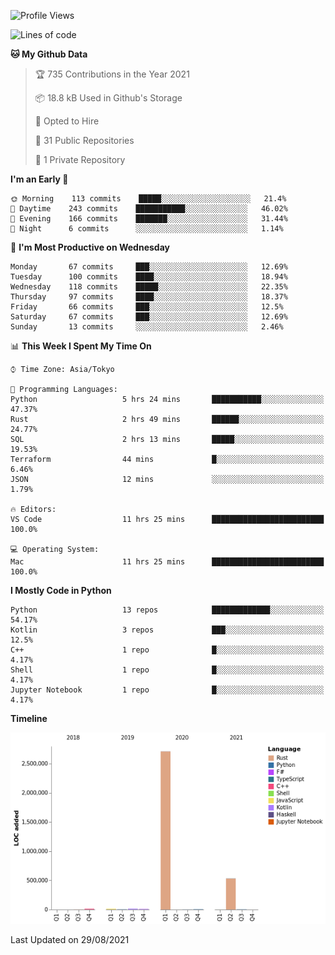 <!--START_SECTION:waka-->
![Profile Views](http://img.shields.io/badge/Profile%20Views-0-blue)

![Lines of code](https://img.shields.io/badge/From%20Hello%20World%20I%27ve%20Written-3.3%20million%20lines%20of%20code-blue)

**🐱 My Github Data** 

> 🏆 735 Contributions in the Year 2021
 > 
> 📦 18.8 kB Used in Github's Storage 
 > 
> 💼 Opted to Hire
 > 
> 📜 31 Public Repositories 
 > 
> 🔑 1 Private Repository 
 > 
**I'm an Early 🐤** 

```text
🌞 Morning    113 commits    █████░░░░░░░░░░░░░░░░░░░░   21.4% 
🌆 Daytime    243 commits    ███████████░░░░░░░░░░░░░░   46.02% 
🌃 Evening    166 commits    ███████░░░░░░░░░░░░░░░░░░   31.44% 
🌙 Night      6 commits      ░░░░░░░░░░░░░░░░░░░░░░░░░   1.14%

```
📅 **I'm Most Productive on Wednesday** 

```text
Monday       67 commits     ███░░░░░░░░░░░░░░░░░░░░░░   12.69% 
Tuesday      100 commits    ████░░░░░░░░░░░░░░░░░░░░░   18.94% 
Wednesday    118 commits    █████░░░░░░░░░░░░░░░░░░░░   22.35% 
Thursday     97 commits     ████░░░░░░░░░░░░░░░░░░░░░   18.37% 
Friday       66 commits     ███░░░░░░░░░░░░░░░░░░░░░░   12.5% 
Saturday     67 commits     ███░░░░░░░░░░░░░░░░░░░░░░   12.69% 
Sunday       13 commits     ░░░░░░░░░░░░░░░░░░░░░░░░░   2.46%

```


📊 **This Week I Spent My Time On** 

```text
⌚︎ Time Zone: Asia/Tokyo

💬 Programming Languages: 
Python                   5 hrs 24 mins       ███████████░░░░░░░░░░░░░░   47.37% 
Rust                     2 hrs 49 mins       ██████░░░░░░░░░░░░░░░░░░░   24.77% 
SQL                      2 hrs 13 mins       █████░░░░░░░░░░░░░░░░░░░░   19.53% 
Terraform                44 mins             █░░░░░░░░░░░░░░░░░░░░░░░░   6.46% 
JSON                     12 mins             ░░░░░░░░░░░░░░░░░░░░░░░░░   1.79%

🔥 Editors: 
VS Code                  11 hrs 25 mins      █████████████████████████   100.0%

💻 Operating System: 
Mac                      11 hrs 25 mins      █████████████████████████   100.0%

```

**I Mostly Code in Python** 

```text
Python                   13 repos            █████████████░░░░░░░░░░░░   54.17% 
Kotlin                   3 repos             ███░░░░░░░░░░░░░░░░░░░░░░   12.5% 
C++                      1 repo              █░░░░░░░░░░░░░░░░░░░░░░░░   4.17% 
Shell                    1 repo              █░░░░░░░░░░░░░░░░░░░░░░░░   4.17% 
Jupyter Notebook         1 repo              █░░░░░░░░░░░░░░░░░░░░░░░░   4.17%

```


**Timeline**

![Chart not found](https://raw.githubusercontent.com/kitagawa-hr/kitagawa-hr/main/charts/bar_graph.png) 


 Last Updated on 29/08/2021
<!--END_SECTION:waka-->
